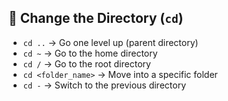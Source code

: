 ## 📂 Change the Directory (`cd`)

- `cd ..` → Go one level up (parent directory)
- `cd ~`  → Go to the home directory
- `cd /`  → Go to the root directory
- `cd <folder_name>` → Move into a specific folder
- `cd -`  → Switch to the previous directory
